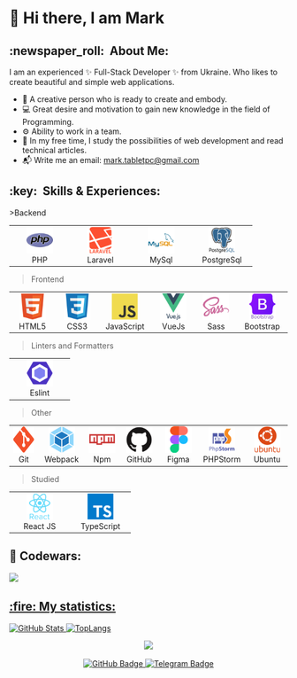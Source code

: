 
  <h1>
    👋 Hi there, I am Mark
  </h1>
<h2 align="left" id="about">:newspaper_roll: &nbsp;About Me:</h2>

I am an experienced ✨ Full-Stack Developer ✨ from Ukraine. Who likes to create beautiful and simple web applications.

- :ice_cube: A creative person who is ready to create and embody.
- :computer: Great desire and motivation to gain new knowledge in the field of Programming.
- :gear: Ability to work in a team.
- :herb: In my free time, I study the possibilities of web development and read technical articles.
- :mailbox_with_mail: Write me an email: <mark.tabletpc@gmail.com>

<h2 align="left" id="skills">:key: &nbsp;Skills & Experiences:</h2>
>Backend

<table width='100'>
  <tr>
    <td align="center" width="96">
      <a href="#skills">
         <img src="https://github.com/devicons/devicon/blob/master/icons/php/php-original.svg" width="48" height="48" alt="PHP" />
      </a>
      <br>PHP
    </td>
    <td align="center" width="96">
      <a href="#skills">
         <img src="https://github.com/devicons/devicon/blob/master/icons/laravel/laravel-plain-wordmark.svg" width="48" height="48" alt="Laravel" />
      </a>
      <br>Laravel
    </td>
    <td align="center" width="96">
      <a href="#skills">
         <img src="https://github.com/devicons/devicon/blob/master/icons/mysql/mysql-original-wordmark.svg" width="48" height="48" alt="MySql" />
      </a>
      <br>MySql
    </td>
    <td align="center" width="96">
      <a href="#skills">
         <img src="https://github.com/devicons/devicon/blob/master/icons/postgresql/postgresql-original-wordmark.svg" width="48" height="48" alt="PostgreSql" />
      </a>
      <br>PostgreSql
    </td>
  </tr>
</table>

>Frontend

<table width='100'>
  <tr>
    <td align="center" width="96">
      <a href="#skills">
        <img src="https://github.com/devicons/devicon/blob/master/icons/html5/html5-original.svg" width="48" height="48" alt="Html5" />
      </a>
      <br>HTML5
    </td>
     <td align="center" width="96"> 
      <a href="skills" >
        <img src="https://github.com/devicons/devicon/blob/master/icons/css3/css3-original.svg" width="48" height="48" alt="css3" />
      </a>
      <br>CSS3
    </td>
    <td align="center" width="96">
      <a href="#skills">
        <img src="https://github.com/devicons/devicon/blob/master/icons/javascript/javascript-original.svg" width="48" height="48" alt="JavaScript" />
      </a>
      <br>JavaScript
    </td>
  <td align="center" width="96">
      <a href="#skills">
        <img src="https://github.com/devicons/devicon/blob/master/icons/vuejs/vuejs-original-wordmark.svg" width="48" height="48" alt="VueJs" />
      </a>
      <br>VueJs
    </td>    
     <td align="center" width="96">
      <a href="#skills">
        <img src="https://github.com/devicons/devicon/blob/master/icons/sass/sass-original.svg" width="48" height="48" alt="Sass" />
      </a>
      <br>Sass
    </td>
         <td align="center" width="96">
      <a href="#skills">
        <img src="https://github.com/devicons/devicon/blob/master/icons/bootstrap/bootstrap-original-wordmark.svg" width="48" height="48" alt="Bootstrap" />
      </a>
      <br>Bootstrap
    </td>
  </tr>
</table>

>Linters and Formatters

<table width='100'>
  <tr>
    <td align="center" width="96">
      <a href="#skills">
         <img src="https://github.com/devicons/devicon/blob/master/icons/eslint/eslint-original.svg" width="48" height="48" alt="Eslint" />
      </a>
      <br>Eslint
    </td>
  </tr>
</table>

> Other

<table width='100'>
  <tr>
    <td align="center" width="96">
      <a href="#skills">
         <img src="https://github.com/devicons/devicon/blob/master/icons/git/git-original.svg" width="48" height="48" alt="Git" />
      </a>
      <br>Git
    </td>
    <td align="center" width="96">
      <a href="#skills">
         <img src="https://github.com/devicons/devicon/blob/master/icons/webpack/webpack-original.svg" width="48" height="48" alt="Webpack" />
      </a>
      <br>Webpack
    </td>
     <td align="center" width="96"> 
      <a href="skills" >
        <img src="https://github.com/devicons/devicon/blob/master/icons/npm/npm-original-wordmark.svg" width="48" height="48" alt="Npm" />
      </a>
      <br>Npm
    </td>
    <td align="center" width="96">
      <a href="#skills">
        <img src="https://github.com/devicons/devicon/blob/master/icons/github/github-original.svg" width="48" height="48" alt="GitHub" />
      </a>
      <br>GitHub
    </td>
    <td align="center" width="96">
      <a href="#skills">
        <img src="https://github.com/devicons/devicon/blob/master/icons/figma/figma-original.svg" width="48" height="48" alt="Figma" />
      </a>
      <br>Figma
    </td>
    <td align="center" width="96">
      <a href="#skills">
        <img src="https://github.com/devicons/devicon/blob/master/icons/phpstorm/phpstorm-original-wordmark.svg" width="48" height="48" alt="PHPStorm" />
      </a>
      <br>PHPStorm
    </td> 
    <td align="center" width="96">
      <a href="#skills">
        <img src="https://github.com/devicons/devicon/blob/master/icons/ubuntu/ubuntu-plain-wordmark.svg" width="48" height="48" alt="Ubuntu" />
      </a>
      <br>Ubuntu
    </td>
  </tr>
</table>

>Studied

<table width='100'>
  <tr>
    <td align="center" width="96">
      <a href="#skills">
        <img src="https://github.com/devicons/devicon/blob/master/icons/react/react-original-wordmark.svg" width="48" height="48" alt="ReactJs" />
      </a>
      <br>React JS
    </td>
    <td align="center" width="96">
      <a href="#skills">
        <img src="https://github.com/devicons/devicon/blob/master/icons/typescript/typescript-original.svg" width="48" height="48" alt="TypeScript" />
      </a>
      <br>TypeScript
    </td>
  </tr>
</table>

<h2 align="left" id="skills">🏅 Codewars:</h2>

<a href="#title">
<img src="https://www.codewars.com/users/rsschool_1a76fd895fde02c7/badges/large"</>

<h2 align="left" id="skills">:fire: My statistics:</h2>

<a href="#title">
  <img src="https://github-readme-stats.vercel.app/api?username=MarkKulUa&show_icons=true&theme=react&count_private=true&include_all_commits=true" alt="GitHub Stats" />
</a>

<a href="#title">
  <img src="https://github-readme-stats.vercel.app/api/top-langs?username=MarkKulUa&show_icons=true&locale=en&layout=compact&theme=react" alt="TopLangs" />
</a>
<div id="header" align="center">
  <p align="center"><img src="https://media.giphy.com/media/bGgsc5mWoryfgKBx1u/giphy.gif" width="100"/></p>
  <p id="badges">
    <a href="https://github.com/MarkKulUa">
      <img src="https://img.shields.io/badge/GitHub-100000?style=for-the-badge&logo=github&logoColor=white" alt="GitHub Badge"/>
    </a>
    <a href="https://t.me/MarkKDn">
      <img src="https://img.shields.io/badge/Telegram-2CA5E0?style=for-the-badge&logo=telegram&logoColor=white" alt="Telegram Badge"/>
    </a>
  </p>

</div>

<!--
**MarkKulUa/MarkKulUa** is a ✨ _special_ ✨ repository because its `README.md` (this file) appears on your GitHub profile.

Here are some ideas to get you started:

- 🔭 I’m currently working on ...
- 🌱 I’m currently learning ...
- 👯 I’m looking to collaborate on ...
- 🤔 I’m looking for help with ...
- 💬 Ask me about ...
- 📫 How to reach me: ...
- 😄 Pronouns: ...
- ⚡ Fun fact: ...
-->
